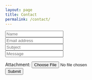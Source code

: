 ```yaml
--- 
layout: page 
title: Contact 
permalink: /contact/ 
---
```


<!--Grid column-->
<div class="row">
  <!--Grid column-->
  <div class="col-md-9 mb-md-0 mb-5">
    <form accept-charset="UTF-8" action="https://getform.io/f/6306f063-5eba-4c08-b8f7-9f2001abdc51" method="POST" enctype="multipart/form-data" target="_blank">
      <!--Grid row-->
      <div class="row">
        <!--Grid column-->
        <div class="col-md-6">
          <div class="md-form mb-0">
            <div class="form-group">
              <label for="exampleInputEmail1" required="required"></label>
              <input type="email" name="name" class="form-control" id="exampleInputEmail1" aria-describedby="emailHelp" placeholder="Name">
            </div>
          </div>
        </div>
        <div class="col-md-6">
          <div class="md-form mb-0">
            <div class="form-group">
              <label for="exampleInputName"></label>
              <input type="text" name="email" class="form-control" id="exampleInputName" placeholder="Email address" required="required">
            </div>
          </div>
        </div>
        <!--Grid column-->
      </div>
      <div class="row">
        <div class="col-md-12">
          <div class="md-form mb-0">
            <div class="form-group">
              <label for="exampleInputName"></label>
              <input type="text" name="name" class="form-control" id="exampleInputName" placeholder="Subject" required="required">
            </div>
          </div>
        </div>
      </div>
      <div class="row">
        <!--Grid column-->
        <div class="col-md-12">
          <div class="md-form">
            <div class="form-group">
              <label for="exampleInputName"></label>
              <input type="text" name="name" class="form-control" id="exampleInputName" placeholder="Message" required="required">
            </div>
          </div>
        </div>
      </div>
    </form>
    <div class="text-center text-md-left">
      <div class="form-group mt-3">
        <label class="mr-2">Attachment:</label>
        <input type="file" name="file">
      </div>
      <button type="submit" class="btn btn-primary">Submit</button>
    </div>
  </div>
</div>
<!--Grid column-->
